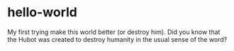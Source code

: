# hello-world
My first trying make this world better (or destroy him).
Did you know that the Hubot was created to destroy humanity in the usual sense of the word? 
